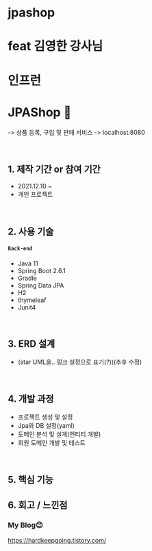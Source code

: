 # jpashop

# feat 김영한 강사님
# 인프런

# JPAShop 📌
-> 상품 등록, 구입 및 판매 서비스
-> localhost:8080

</br>

## 1. 제작 기간 or 참여 기간
* 2021.12.10 ~ 
* 개인 프로젝트

</br>

## 2. 사용 기술
#### `Back-end`
  * Java 11
  * Spring Boot 2.6.1
  * Gradle
  * Spring Data JPA
  * H2
  * thymeleaf
  * Junit4

</br>

## 3. ERD 설계
* (star UML을.. 링크 설정으로 표기(?))(추후 수정)

</br>

## 4. 개발 과정
* 프로젝트 생성 및 설정
* Jpa와 DB 설정(yaml)
* 도메인 분석 및 설계(엔티티 개발)
* 회원 도메인 개발 및 테스트

</br>

## 5. 핵심 기능

## 6. 회고 / 느낀점  

### My Blog😊

https://hardkeepgoing.tistory.com/
